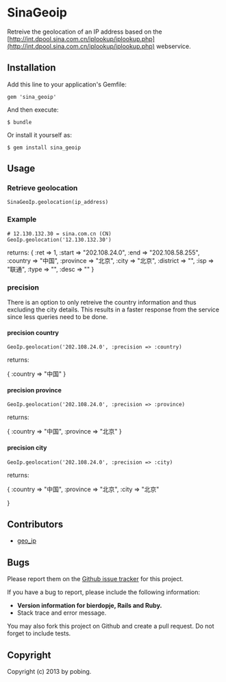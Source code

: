 # SinaGeoip

Retreive the geolocation of an IP address based on the [http://int.dpool.sina.com.cn/iplookup/iplookup.php](http://int.dpool.sina.com.cn/iplookup/iplookup.php) webservice.

## Installation

Add this line to your application's Gemfile:

    gem 'sina_geoip'

And then execute:

    $ bundle

Or install it yourself as:

    $ gem install sina_geoip

## Usage



### Retrieve geolocation
    SinaGeoIp.geolocation(ip_address)

### Example

    # 12.130.132.30 = sina.com.cn (CN)
    GeoIp.geolocation('12.130.132.30')

returns:
  {
    :ret => 1, 
    :start => "202.108.24.0", 
    :end => "202.108.58.255", 
    :country => "中国", 
    :province => "北京", 
    :city => "北京", 
    :district => "", 
    :isp => "联通", 
    :type => "", 
    :desc => ""
  } 


### precision

There is an option to only retreive the country information and thus excluding the city details. This results in a faster response from the service since less queries need to be done.

#### precision country 

    GeoIp.geolocation('202.108.24.0', :precision => :country)

returns:

  {
    :country => "中国"
  }

#### precision province 

    GeoIp.geolocation('202.108.24.0', :precision => :province)

returns:

  {
    :country => "中国",
    :province => "北京"
  } 

#### precision city 

    GeoIp.geolocation('202.108.24.0', :precision => :city)

returns:

  {
    :country => "中国",
    :province => "北京",
    :city => "北京"

  } 


## Contributors

* [geo_ip](https://github.com/jeroenj/geo_ip)

## Bugs

Please report them on the [Github issue tracker](https://github.com/pobing/sina_geoip/issues)
for this project.

If you have a bug to report, please include the following information:

* **Version information for bierdopje, Rails and Ruby.**
* Stack trace and error message.

You may also fork this project on Github and create a pull request.
Do not forget to include tests.

## Copyright

Copyright (c) 2013 by pobing.
